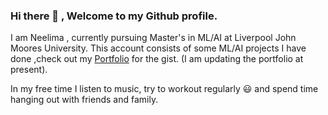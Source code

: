 ### Hi there 👋 , Welcome to my Github profile.

I am Neelima , currently pursuing Master's in ML/AI at Liverpool John Moores University. This account consists of some ML/AI projects I have done ,check out my [Portfolio](https://neel-machine.github.io/project_portfolio/) for the gist. (I am updating the portfolio at present).

In my free time I listen to music, try to workout regularly :smiley: and spend time hanging out with friends and family.


<!--
**neel-machine/neel-machine** is a ✨ _special_ ✨ repository because its `README.md` (this file) appears on your GitHub profile.

Here are some ideas to get you started:

- 🔭 I’m currently working on ...
- 🌱 I’m currently learning ...
- 👯 I’m looking to collaborate on ...
- 🤔 I’m looking for help with ...
- 💬 Ask me about ...
- 📫 How to reach me: ...
- 😄 Pronouns: ...
- ⚡ Fun fact: ...
-->
